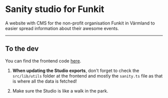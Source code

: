 # Sanity studio for Funkit

A website with CMS for the non-profit organisation Funkit in Värmland to easier spread information about their awesome events.

---

## To the dev 

You can find the frontend code [here](https://github.com/MonBjo/funkit-frontend).

1. **When updating the Studio exports**, don't forget to check the `src/lib/utils` folder at the frontend and mostly the `sanity.ts` file as that is where all the data is fetched!

2. Make sure the Studio is like a walk in the park.
